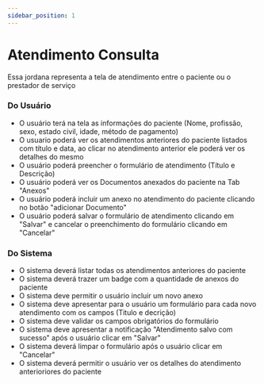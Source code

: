 ```yaml
---
sidebar_position: 1
---
```


# Atendimento Consulta

Essa jordana representa a tela de atendimento entre o paciente ou o prestador de serviço

### Do Usuário

- O usuário terá na tela as informações do paciente (Nome, profissão, sexo, estado civil, idade, método de pagamento)
- O usuario poderá ver os atendimentos anteriores do paciente listados com título e data, ao clicar no atendimento anterior ele poderá ver os detalhes do mesmo
- O usuário poderá preencher o formulário de atendimento (Título e Descrição)
- O usuário poderá ver os Documentos anexados do paciente na Tab "Anexos"
- O usuário poderá incluir um anexo no atendimento do paciente clicando no botão "adicionar Documento" 
- O usuário poderá salvar o formulário de atendimento clicando em "Salvar" e cancelar o preenchimento do formulário clicando em "Cancelar"


### Do Sistema
- O sistema deverá listar todas os atendimentos anteriores do paciente
- O sistema deverá trazer um badge com a quantidade de anexos do paciente
- O sistema deve permitir o usuário incluir um novo anexo
- O sistema deve apresentar para o usuário um formulário para cada novo atendimento com os campos (Titulo e decrição)
- O sistema deve validar os campos obrigatórios do formulário
- O sistema deve apresentar a notificação "Atendimento salvo com sucesso" após o usuário clicar em "Salvar"
- O sistema deverá limpar o formulário após o usuário clicar em "Cancelar"
- O sistema deverá permitir o  usuário ver os detalhes do atendimento anterioriores do paciente 
